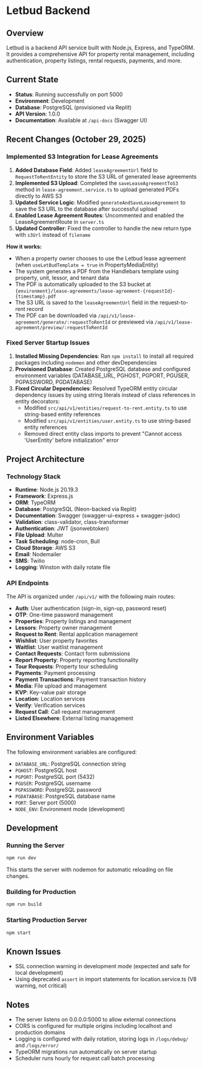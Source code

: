 # Letbud Backend

## Overview
Letbud is a backend API service built with Node.js, Express, and TypeORM. It provides a comprehensive API for property rental management, including authentication, property listings, rental requests, payments, and more.

## Current State
- **Status**: Running successfully on port 5000
- **Environment**: Development
- **Database**: PostgreSQL (provisioned via Replit)
- **API Version**: 1.0.0
- **Documentation**: Available at `/api-docs` (Swagger UI)

## Recent Changes (October 29, 2025)

### Implemented S3 Integration for Lease Agreements
1. **Added Database Field**: Added `leaseAgreementUrl` field to `RequestToRentEntity` to store the S3 URL of generated lease agreements
2. **Implemented S3 Upload**: Completed the `saveLeaseAgreementToS3` method in `lease-agreement.service.ts` to upload generated PDFs directly to AWS S3
3. **Updated Service Logic**: Modified `generateAndSaveLeaseAgreement` to save the S3 URL to the database after successful upload
4. **Enabled Lease Agreement Routes**: Uncommented and enabled the LeaseAgreementRoute in `server.ts`
5. **Updated Controller**: Fixed the controller to handle the new return type with `s3Url` instead of `filename`

**How it works:**
- When a property owner chooses to use the Letbud lease agreement (when `useLetBudTemplate = true` in PropertyMediaEntity)
- The system generates a PDF from the Handlebars template using property, unit, lessor, and tenant data
- The PDF is automatically uploaded to the S3 bucket at `{environment}/lease-agreements/lease-agreement-{requestId}-{timestamp}.pdf`
- The S3 URL is saved to the `leaseAgreementUrl` field in the request-to-rent record
- The PDF can be downloaded via `/api/v1/lease-agreement/generate/:requestToRentId` or previewed via `/api/v1/lease-agreement/preview/:requestToRentId`

### Fixed Server Startup Issues
1. **Installed Missing Dependencies**: Ran `npm install` to install all required packages including `nodemon` and other devDependencies
2. **Provisioned Database**: Created PostgreSQL database and configured environment variables (DATABASE_URL, PGHOST, PGPORT, PGUSER, PGPASSWORD, PGDATABASE)
3. **Fixed Circular Dependencies**: Resolved TypeORM entity circular dependency issues by using string literals instead of class references in entity decorators:
   - Modified `src/api/v1/entities/request-to-rent.entity.ts` to use string-based entity references
   - Modified `src/api/v1/entities/user.entity.ts` to use string-based entity references
   - Removed direct entity class imports to prevent "Cannot access 'UserEntity' before initialization" error

## Project Architecture

### Technology Stack
- **Runtime**: Node.js 20.19.3
- **Framework**: Express.js
- **ORM**: TypeORM
- **Database**: PostgreSQL (Neon-backed via Replit)
- **Documentation**: Swagger (swagger-ui-express + swagger-jsdoc)
- **Validation**: class-validator, class-transformer
- **Authentication**: JWT (jsonwebtoken)
- **File Upload**: Multer
- **Task Scheduling**: node-cron, Bull
- **Cloud Storage**: AWS S3
- **Email**: Nodemailer
- **SMS**: Twilio
- **Logging**: Winston with daily rotate file

### API Endpoints
The API is organized under `/api/v1/` with the following main routes:
- **Auth**: User authentication (sign-in, sign-up, password reset)
- **OTP**: One-time password management
- **Properties**: Property listings and management
- **Lessors**: Property owner management
- **Request to Rent**: Rental application management
- **Wishlist**: User property favorites
- **Waitlist**: User waitlist management
- **Contact Requests**: Contact form submissions
- **Report Property**: Property reporting functionality
- **Tour Requests**: Property tour scheduling
- **Payments**: Payment processing
- **Payment Transactions**: Payment transaction history
- **Media**: File upload and management
- **KVP**: Key-value pair storage
- **Location**: Location services
- **Verify**: Verification services
- **Request Call**: Call request management
- **Listed Elsewhere**: External listing management

## Environment Variables
The following environment variables are configured:
- `DATABASE_URL`: PostgreSQL connection string
- `PGHOST`: PostgreSQL host
- `PGPORT`: PostgreSQL port (5432)
- `PGUSER`: PostgreSQL username
- `PGPASSWORD`: PostgreSQL password
- `PGDATABASE`: PostgreSQL database name
- `PORT`: Server port (5000)
- `NODE_ENV`: Environment mode (development)

## Development

### Running the Server
```bash
npm run dev
```
This starts the server with nodemon for automatic reloading on file changes.

### Building for Production
```bash
npm run build
```

### Starting Production Server
```bash
npm start
```

## Known Issues
- SSL connection warning in development mode (expected and safe for local development)
- Using deprecated `assert` in import statements for location.service.ts (V8 warning, not critical)

## Notes
- The server listens on 0.0.0.0:5000 to allow external connections
- CORS is configured for multiple origins including localhost and production domains
- Logging is configured with daily rotation, storing logs in `/logs/debug/` and `/logs/error/`
- TypeORM migrations run automatically on server startup
- Scheduler runs hourly for request call batch processing
